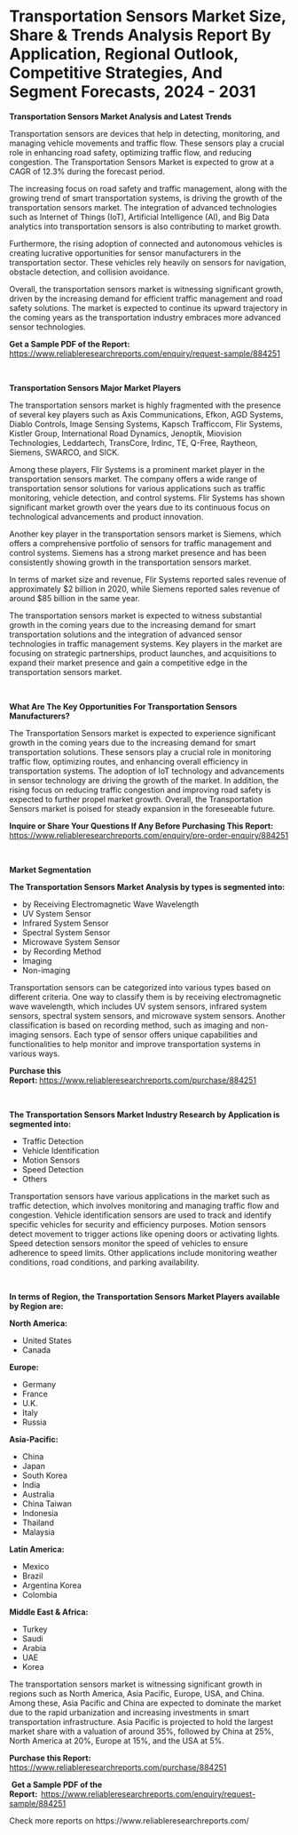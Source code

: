 <p><h1>Transportation Sensors Market Size, Share & Trends Analysis Report By Application, Regional Outlook, Competitive Strategies, And Segment Forecasts, 2024 - 2031</h1></p><p><strong>Transportation Sensors Market Analysis and Latest Trends</strong></p>
<p><p>Transportation sensors are devices that help in detecting, monitoring, and managing vehicle movements and traffic flow. These sensors play a crucial role in enhancing road safety, optimizing traffic flow, and reducing congestion. The Transportation Sensors Market is expected to grow at a CAGR of 12.3% during the forecast period. </p><p>The increasing focus on road safety and traffic management, along with the growing trend of smart transportation systems, is driving the growth of the transportation sensors market. The integration of advanced technologies such as Internet of Things (IoT), Artificial Intelligence (AI), and Big Data analytics into transportation sensors is also contributing to market growth.</p><p>Furthermore, the rising adoption of connected and autonomous vehicles is creating lucrative opportunities for sensor manufacturers in the transportation sector. These vehicles rely heavily on sensors for navigation, obstacle detection, and collision avoidance.</p><p>Overall, the transportation sensors market is witnessing significant growth, driven by the increasing demand for efficient traffic management and road safety solutions. The market is expected to continue its upward trajectory in the coming years as the transportation industry embraces more advanced sensor technologies.</p></p>
<p><strong>Get a Sample PDF of the Report:&nbsp;</strong> <a href="https://www.reliableresearchreports.com/enquiry/request-sample/884251">https://www.reliableresearchreports.com/enquiry/request-sample/884251</a></p>
<p>&nbsp;</p>
<p><strong>Transportation Sensors Major Market Players</strong></p>
<p><p>The transportation sensors market is highly fragmented with the presence of several key players such as Axis Communications, Efkon, AGD Systems, Diablo Controls, Image Sensing Systems, Kapsch Trafficcom, Flir Systems, Kistler Group, International Road Dynamics, Jenoptik, Miovision Technologies, Leddartech, TransCore, Irdinc, TE, Q-Free, Raytheon, Siemens, SWARCO, and SICK.</p><p>Among these players, Flir Systems is a prominent market player in the transportation sensors market. The company offers a wide range of transportation sensor solutions for various applications such as traffic monitoring, vehicle detection, and control systems. Flir Systems has shown significant market growth over the years due to its continuous focus on technological advancements and product innovation.</p><p>Another key player in the transportation sensors market is Siemens, which offers a comprehensive portfolio of sensors for traffic management and control systems. Siemens has a strong market presence and has been consistently showing growth in the transportation sensors market.</p><p>In terms of market size and revenue, Flir Systems reported sales revenue of approximately $2 billion in 2020, while Siemens reported sales revenue of around $85 billion in the same year.</p><p>The transportation sensors market is expected to witness substantial growth in the coming years due to the increasing demand for smart transportation solutions and the integration of advanced sensor technologies in traffic management systems. Key players in the market are focusing on strategic partnerships, product launches, and acquisitions to expand their market presence and gain a competitive edge in the transportation sensors market.</p></p>
<p>&nbsp;</p>
<p><strong>What Are The Key Opportunities For Transportation Sensors Manufacturers?</strong></p>
<p><p>The Transportation Sensors market is expected to experience significant growth in the coming years due to the increasing demand for smart transportation solutions. These sensors play a crucial role in monitoring traffic flow, optimizing routes, and enhancing overall efficiency in transportation systems. The adoption of IoT technology and advancements in sensor technology are driving the growth of the market. In addition, the rising focus on reducing traffic congestion and improving road safety is expected to further propel market growth. Overall, the Transportation Sensors market is poised for steady expansion in the foreseeable future.</p></p>
<p><strong>Inquire or Share Your Questions If Any Before Purchasing This Report:</strong> <a href="https://www.reliableresearchreports.com/enquiry/pre-order-enquiry/884251">https://www.reliableresearchreports.com/enquiry/pre-order-enquiry/884251</a></p>
<p>&nbsp;</p>
<p><strong>Market Segmentation</strong></p>
<p><strong>The Transportation Sensors Market Analysis by types is segmented into:</strong></p>
<p><ul><li>by Receiving Electromagnetic Wave Wavelength</li><li>UV System Sensor</li><li>Infrared System Sensor</li><li>Spectral System Sensor</li><li>Microwave System Sensor</li><li>by Recording Method</li><li>Imaging</li><li>Non-imaging</li></ul></p>
<p><p>Transportation sensors can be categorized into various types based on different criteria. One way to classify them is by receiving electromagnetic wave wavelength, which includes UV system sensors, infrared system sensors, spectral system sensors, and microwave system sensors. Another classification is based on recording method, such as imaging and non-imaging sensors. Each type of sensor offers unique capabilities and functionalities to help monitor and improve transportation systems in various ways.</p></p>
<p><strong>Purchase this Report:&nbsp;</strong><a href="https://www.reliableresearchreports.com/purchase/884251">https://www.reliableresearchreports.com/purchase/884251</a></p>
<p>&nbsp;</p>
<p><strong>The Transportation Sensors Market Industry Research by Application is segmented into:</strong></p>
<p><ul><li>Traffic Detection</li><li>Vehicle Identification</li><li>Motion Sensors</li><li>Speed Detection</li><li>Others</li></ul></p>
<p><p>Transportation sensors have various applications in the market such as traffic detection, which involves monitoring and managing traffic flow and congestion. Vehicle identification sensors are used to track and identify specific vehicles for security and efficiency purposes. Motion sensors detect movement to trigger actions like opening doors or activating lights. Speed detection sensors monitor the speed of vehicles to ensure adherence to speed limits. Other applications include monitoring weather conditions, road conditions, and parking availability.</p></p>
<p>&nbsp;</p>
<p><strong>In terms of Region, the Transportation Sensors Market Players available by Region are:</strong></p>
<p>
    <p> <strong> North America: </strong>
        <ul>
            <li>United States</li>
            <li>Canada</li>
        </ul>
        </p> 
    <p> <strong> Europe: </strong>
        <ul>
            <li>Germany</li>
            <li>France</li>
            <li>U.K.</li>
            <li>Italy</li>
            <li>Russia</li>
        </ul>
        </p> 
    <p> <strong> Asia-Pacific: </strong>
        <ul>
            <li>China</li>
            <li>Japan</li>
            <li>South Korea</li>
            <li>India</li>
            <li>Australia</li>
            <li>China Taiwan</li>
            <li>Indonesia</li>
            <li>Thailand</li>
            <li>Malaysia</li>
        </ul>
        </p> 
    <p> <strong> Latin America: </strong>
        <ul>
            <li>Mexico</li>
            <li>Brazil</li>
            <li>Argentina Korea</li>
            <li>Colombia</li>
        </ul>
        </p> 
    <p> <strong> Middle East & Africa: </strong>
        <ul>
            <li>Turkey</li>
            <li>Saudi</li>
            <li>Arabia</li>
            <li>UAE</li>
            <li>Korea</li>
        </ul>
    </p>
    </p>
<p><p>The transportation sensors market is witnessing significant growth in regions such as North America, Asia Pacific, Europe, USA, and China. Among these, Asia Pacific and China are expected to dominate the market due to the rapid urbanization and increasing investments in smart transportation infrastructure. Asia Pacific is projected to hold the largest market share with a valuation of around 35%, followed by China at 25%, North America at 20%, Europe at 15%, and the USA at 5%.</p></p>
<p><strong>Purchase this Report: </strong><a href="https://www.reliableresearchreports.com/purchase/884251">https://www.reliableresearchreports.com/purchase/884251</a></p>
<p>&nbsp;<strong>Get a Sample PDF of the Report:&nbsp;&nbsp;</strong><a href="https://www.reliableresearchreports.com/enquiry/request-sample/884251">https://www.reliableresearchreports.com/enquiry/request-sample/884251</a></p>
<p><strong></strong></p>
<p>Check more reports on https://www.reliableresearchreports.com/</p>